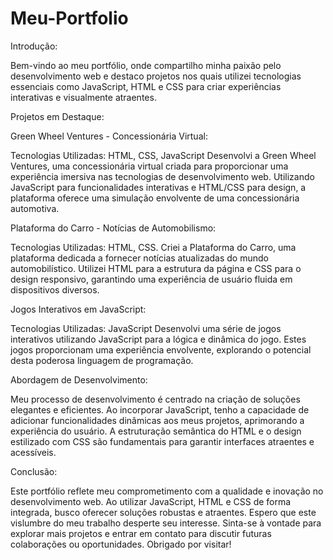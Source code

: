 # Meu-Portfolio
Introdução:

Bem-vindo ao meu portfólio, onde compartilho minha paixão pelo desenvolvimento web e destaco projetos nos quais utilizei tecnologias essenciais como JavaScript, HTML e CSS para criar experiências interativas e visualmente atraentes.

Projetos em Destaque:

Green Wheel Ventures - Concessionária Virtual:

Tecnologias Utilizadas: HTML, CSS, JavaScript
Desenvolvi a Green Wheel Ventures, uma concessionária virtual criada para proporcionar uma experiência imersiva nas tecnologias de desenvolvimento web. Utilizando JavaScript para funcionalidades interativas e HTML/CSS para design, a plataforma oferece uma simulação envolvente de uma concessionária automotiva.

Plataforma do Carro - Notícias de Automobilismo:

Tecnologias Utilizadas: HTML, CSS.
Criei a Plataforma do Carro, uma plataforma dedicada a fornecer notícias atualizadas do mundo automobilístico. Utilizei HTML para a estrutura da página e CSS para o design responsivo, garantindo uma experiência de usuário fluida em dispositivos diversos.

Jogos Interativos em JavaScript:

Tecnologias Utilizadas: JavaScript
Desenvolvi uma série de jogos interativos utilizando JavaScript para a lógica e dinâmica do jogo. Estes jogos proporcionam uma experiência envolvente, explorando o potencial desta poderosa linguagem de programação.

Abordagem de Desenvolvimento:

Meu processo de desenvolvimento é centrado na criação de soluções elegantes e eficientes. Ao incorporar JavaScript, tenho a capacidade de adicionar funcionalidades dinâmicas aos meus projetos, aprimorando a experiência do usuário. A estruturação semântica do HTML e o design estilizado com CSS são fundamentais para garantir interfaces atraentes e acessíveis.

Conclusão:

Este portfólio reflete meu comprometimento com a qualidade e inovação no desenvolvimento web. Ao utilizar JavaScript, HTML e CSS de forma integrada, busco oferecer soluções robustas e atraentes. Espero que este vislumbre do meu trabalho desperte seu interesse. Sinta-se à vontade para explorar mais projetos e entrar em contato para discutir futuras colaborações ou oportunidades. Obrigado por visitar!
